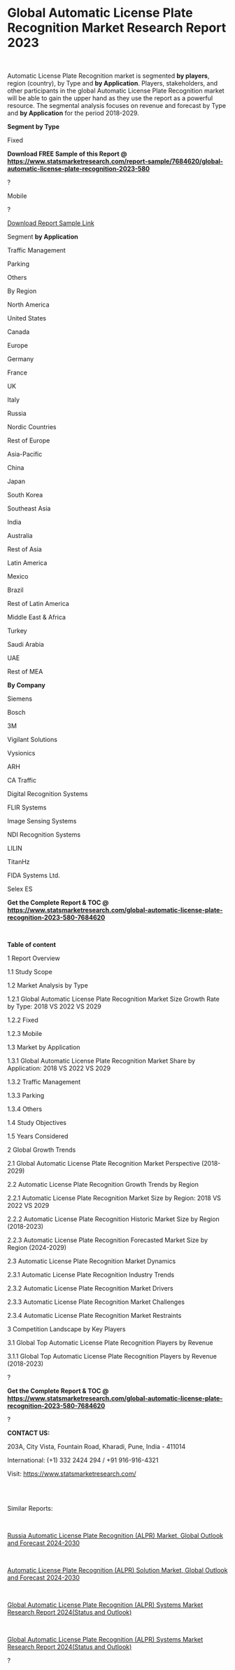 <h1>Global Automatic License Plate Recognition Market Research Report 2023</h1><br/><p>Automatic License Plate Recognition market is segmented <strong>by players</strong>, region (country), by Type and <strong>by Application</strong>. Players, stakeholders, and other participants in the global Automatic License Plate Recognition market will be able to gain the upper hand as they use the report as a powerful resource. The segmental analysis focuses on revenue and forecast by Type and <strong>by Application</strong> for the period 2018-2029.</p>
 
 
 
 <p><strong>Segment by Type</strong></p>
 
 
 
 <p>Fixed</p>
 
 
 
 <div><b>Download FREE Sample of this Report @ <a href="https://www.statsmarketresearch.com/download-free-sample/7684620/global-automatic-license-plate-recognition-2023-580">https://www.statsmarketresearch.com/report-sample/7684620/global-automatic-license-plate-recognition-2023-580</a></b></div>
 
 
 
 <p>? </p>
 
 
 
 <p>Mobile</p>
 
 
 
 <p>? </p>
 
 
 
 <p><a href="https://www.statsmarketresearch.com/download-free-sample/7684620/global-automatic-license-plate-recognition-2023-580">Download Report Sample Link</a></p>
 
 
 
 <p>Segment <strong>by Application</strong></p>
 
 
 
 <p>Traffic Management</p>
 
 
 
 <p>Parking</p>
 
 
 
 <p>Others</p>
 
 
 
 <p>By Region</p>
 
 
 
 <p>North America</p>
 
 
 
 <p>United States</p>
 
 
 
 <p>Canada</p>
 
 
 
 <p>Europe</p>
 
 
 
 <p>Germany</p>
 
 
 
 <p>France</p>
 
 
 
 <p>UK</p>
 
 
 
 <p>Italy</p>
 
 
 
 <p>Russia</p>
 
 
 
 <p>Nordic Countries</p>
 
 
 
 <p>Rest of Europe</p>
 
 
 
 <p>Asia-Pacific</p>
 
 
 
 <p>China</p>
 
 
 
 <p>Japan</p>
 
 
 
 <p>South Korea</p>
 
 
 
 <p>Southeast Asia</p>
 
 
 
 <p>India</p>
 
 
 
 <p>Australia</p>
 
 
 
 <p>Rest of Asia</p>
 
 
 
 <p>Latin America</p>
 
 
 
 <p>Mexico</p>
 
 
 
 <p>Brazil</p>
 
 
 
 <p>Rest of Latin America</p>
 
 
 
 <p>Middle East & Africa</p>
 
 
 
 <p>Turkey</p>
 
 
 
 <p>Saudi Arabia</p>
 
 
 
 <p>UAE</p>
 
 
 
 <p>Rest of MEA</p>
 
 
 
 <p><strong>By Company</strong></p>
 
 
 
 <p>Siemens</p>
 
 
 
 <p>Bosch</p>
 
 
 
 <p>3M</p>
 
 
 
 <p>Vigilant Solutions</p>
 
 
 
 <p>Vysionics</p>
 
 
 
 <p>ARH</p>
 
 
 
 <p>CA Traffic</p>
 
 
 
 <p>Digital Recognition Systems</p>
 
 
 
 <p>FLIR Systems</p>
 
 
 
 <p>Image Sensing Systems</p>
 
 
 
 <p>NDI Recognition Systems</p>
 
 
 
 <p>LILIN</p>
 
 
 
 <p>TitanHz</p>
 
 
 
 <p>FIDA Systems Ltd.</p>
 
 
 
 <p>Selex ES</p>
 
 
 
 <div><b>Get the Complete Report & TOC @ <a href="https://www.statsmarketresearch.com/global-automatic-license-plate-recognition-2023-580-7684620">https://www.statsmarketresearch.com/global-automatic-license-plate-recognition-2023-580-7684620</a></b></div>
 
 
 
 <p><br />
 
 <b>Table of content</b></p>
 
 
 
 <p>1 Report Overview<br />
 
 1.1 Study Scope<br />
 
 1.2 Market Analysis by Type<br />
 
 1.2.1 Global Automatic License Plate Recognition Market Size Growth Rate by Type: 2018 VS 2022 VS 2029<br />
 
 1.2.2 Fixed<br />
 
 1.2.3 Mobile<br />
 
 1.3 Market by Application<br />
 
 1.3.1 Global Automatic License Plate Recognition Market Share by Application: 2018 VS 2022 VS 2029<br />
 
 1.3.2 Traffic Management<br />
 
 1.3.3 Parking<br />
 
 1.3.4 Others<br />
 
 1.4 Study Objectives<br />
 
 1.5 Years Considered<br />
 
 2 Global Growth Trends<br />
 
 2.1 Global Automatic License Plate Recognition Market Perspective (2018-2029)<br />
 
 2.2 Automatic License Plate Recognition Growth Trends by Region<br />
 
 2.2.1 Automatic License Plate Recognition Market Size by Region: 2018 VS 2022 VS 2029<br />
 
 2.2.2 Automatic License Plate Recognition Historic Market Size by Region (2018-2023)<br />
 
 2.2.3 Automatic License Plate Recognition Forecasted Market Size by Region (2024-2029)<br />
 
 2.3 Automatic License Plate Recognition Market Dynamics<br />
 
 2.3.1 Automatic License Plate Recognition Industry Trends<br />
 
 2.3.2 Automatic License Plate Recognition Market Drivers<br />
 
 2.3.3 Automatic License Plate Recognition Market Challenges<br />
 
 2.3.4 Automatic License Plate Recognition Market Restraints<br />
 
 3 Competition Landscape by Key Players<br />
 
 3.1 Global Top Automatic License Plate Recognition Players by Revenue<br />
 
 3.1.1 Global Top Automatic License Plate Recognition Players by Revenue (2018-2023)<br />
 
 ? </p>
 
 
 
 <div><b>Get the Complete Report & TOC @ <a href="https://www.statsmarketresearch.com/global-automatic-license-plate-recognition-2023-580-7684620">https://www.statsmarketresearch.com/global-automatic-license-plate-recognition-2023-580-7684620</a></b></div>
 
 
 
 <p>? </p>
 
 
 
 <p><b>CONTACT US:</b><br />
 
 203A, City Vista, Fountain Road, Kharadi, Pune, India - 411014<br />
 
 International: (+1) 332 2424 294 / +91 916-916-4321<br />
 
 Visit: <a href="https://www.statsmarketresearch.com/">https://www.statsmarketresearch.com/</a><br />
 
 <br />
 
 <br />
 
 Similar Reports:<br />
 
 <br />
 
 <a href="https://www.statsmarketresearch.com/russia-automatic-license-plate-recognition-forecast-2024-2030-434-8009240">Russia Automatic License Plate Recognition (ALPR) Market, Global Outlook and Forecast 2024-2030</a><br />
 
 <br />
 
 <a href="https://www.statsmarketresearch.com/global-automatic-license-plate-recognition-solution-forecast-2024-2030-268-7975175">Automatic License Plate Recognition (ALPR) Solution Market, Global Outlook and Forecast 2024-2030</a><br />
 
 <br />
 
 <a href="https://www.statsmarketresearch.com/global-automatic-license-plate-recognition-systems-2024-582-7935419">Global Automatic License Plate Recognition (ALPR) Systems Market Research Report 2024(Status and Outlook)</a><br />
 
 <br />
 
 <a href="https://www.statsmarketresearch.com/global-automatic-license-plate-recognition-systems-2024-652-7935431">Global Automatic License Plate Recognition (ALPR) Systems Market Research Report 2024(Status and Outlook)</a><br />
 
 ? </p>